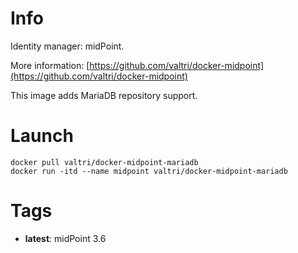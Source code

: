 # Info

Identity manager: midPoint.

More information: [https://github.com/valtri/docker-midpoint](https://github.com/valtri/docker-midpoint)

This image adds MariaDB repository support.

# Launch

    docker pull valtri/docker-midpoint-mariadb
    docker run -itd --name midpoint valtri/docker-midpoint-mariadb

# Tags

* **latest**: midPoint 3.6
